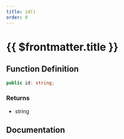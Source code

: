 ```yaml
---
title: id()
order: 0
---
```


# {{ $frontmatter.title }}

<!--@include: ./id_partial_header.md-->

## Function Definition

```ts
public id: string;
```

### Returns

* string

## Documentation

<!--@include: ./id_partial_footer.md-->
